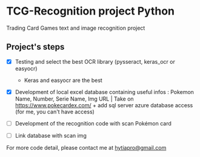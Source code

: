 # TCG-Recognition project Python
Trading Card Games text and image recognition project

## Project's steps

- [x] Testing and select the best OCR library (pysseract, keras_ocr or easyocr) 
  - Keras and easyocr are the best
- [x] Development of local excel database containing useful infos : Pokemon Name, Number, Serie Name, Img URL | Take on https://www.pokecardex.com/ + add sql server azure database access (for me, you can't have access)
- [ ] Development of the recognition code with scan Pokémon card
- [ ] Link database with scan img


For more code detail, please contact me at hytiapro@gmail.com
